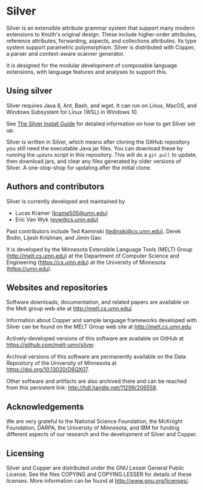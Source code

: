 # Silver

Silver is an extensible attribute grammar system that support many
modern extensions to Knuth's original design.  These include
higher-order attributes, reference attributes, forwarding, aspects,
and collections attributes.  Its type system support parametric
polymorphism.  Silver is distributed with Copper, a parser and
context-aware scanner generator.

It is designed for the modular development of composable language
extensions, with language features and analyses to support this.

## Using silver

Silver requires Java 8, Ant, Bash, and wget. It can run on Linux, MacOS, and Windows Subsystem for Linux (WSL) in Windows 10.

See [The Silver Install Guide](http://melt.cs.umn.edu/silver/install-guide)
for detailed information on how to get Silver set up.

Silver is written in Silver, which means after cloning the GitHub
repository you still need the executable Java jar files. You can download
these by running the ``update`` script in this repository. This will do a
`git pull` to update, then download jars, and clear any files generated
by older versions of Silver. A one-stop-shop for updating after the
initial clone.

## Authors and contributors
Silver is currently developed and maintained by

* Lucas Kramer  (krame505@umn.edu)
* Eric Van Wyk  (evw@cs.umn.edu)

Past contributors include Ted Kaminski (tedinski@cs.umn.edu), Derek Bodin, Lijesh Krishnan, and Jimin Gao.

It is developed by the Minnesota Extensible Language Tools (MELT) Group
(http://melt.cs.umn.edu) at the Department of Computer Science and Engineering (https://cs.umn.edu) at the University of Minnesota (https://umn.edu).


## Websites and repositories

Software downloads, documentation, and related papers are available on the
Melt group web site at http://melt.cs.umn.edu/.

Information about Copper and sample language frameworks developed with
Silver can be found on the MELT Group web site at
http://melt.cs.umn.edu

Actively-developed versions of this software are available on GitHub at
https://github.com/melt-umn/silver.

Archival versions of this software are permanently available on the Data
Repository of the University of Minnesota at https://doi.org/10.13020/D6QX07.

Other software and artifacts are also archived there and can be
reached from this persistent link: http://hdl.handle.net/11299/206558.


## Acknowledgements
We are very grateful to the National Science Foundation, the McKnight
Foundation, DARPA, the University of Minnesota, and IBM for funding
different aspects of our research and the development of Silver and
Copper.


## Licensing
Silver and Copper are distributed under the GNU Lesser General Public
License.  See the files COPYING and COPYING.LESSER for details of
these licenses.  More information can be found at
http://www.gnu.org/licenses/.

